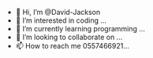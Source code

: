 - 👋 Hi, I’m @David-Jackson
- 👀 I’m interested in coding ...
- 🌱 I’m currently learning programming ...
- 💞️ I’m looking to collaborate on ...
- 📫 How to reach me 0557466921...

<!---
David-Jacks/David-Jacks is a ✨ special ✨ repository because its `README.md` (this file) appears on your GitHub profile.
You can click the Preview link to take a look at your changes.
--->
